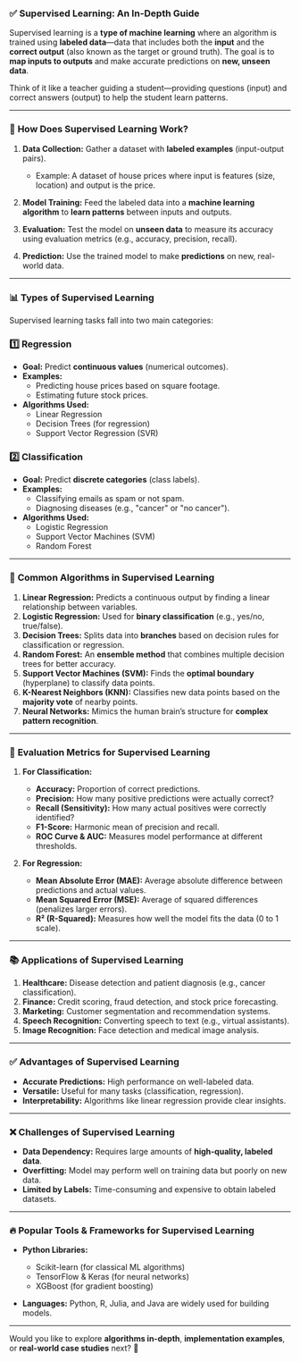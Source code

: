 ### ✅ **Supervised Learning: An In-Depth Guide**  

Supervised learning is a **type of machine learning** where an algorithm is trained using **labeled data**—data that includes both the **input** and the **correct output** (also known as the target or ground truth). The goal is to **map inputs to outputs** and make accurate predictions on **new, unseen data**.  

Think of it like a teacher guiding a student—providing questions (input) and correct answers (output) to help the student learn patterns.  

---

### 🧠 **How Does Supervised Learning Work?**  

1. **Data Collection:** Gather a dataset with **labeled examples** (input-output pairs).  
   - Example: A dataset of house prices where input is features (size, location) and output is the price.  

2. **Model Training:** Feed the labeled data into a **machine learning algorithm** to **learn patterns** between inputs and outputs.  

3. **Evaluation:** Test the model on **unseen data** to measure its accuracy using evaluation metrics (e.g., accuracy, precision, recall).  

4. **Prediction:** Use the trained model to make **predictions** on new, real-world data.  

---

### 📊 **Types of Supervised Learning**  

Supervised learning tasks fall into two main categories:  

### 1️⃣ **Regression**  
- **Goal:** Predict **continuous values** (numerical outcomes).  
- **Examples:**  
   - Predicting house prices based on square footage.  
   - Estimating future stock prices.  
- **Algorithms Used:**  
   - Linear Regression  
   - Decision Trees (for regression)  
   - Support Vector Regression (SVR)  

### 2️⃣ **Classification**  
- **Goal:** Predict **discrete categories** (class labels).  
- **Examples:**  
   - Classifying emails as spam or not spam.  
   - Diagnosing diseases (e.g., "cancer" or "no cancer").  
- **Algorithms Used:**  
   - Logistic Regression  
   - Support Vector Machines (SVM)  
   - Random Forest  

---

### 🔢 **Common Algorithms in Supervised Learning**  

1. **Linear Regression:** Predicts a continuous output by finding a linear relationship between variables.  
2. **Logistic Regression:** Used for **binary classification** (e.g., yes/no, true/false).  
3. **Decision Trees:** Splits data into **branches** based on decision rules for classification or regression.  
4. **Random Forest:** An **ensemble method** that combines multiple decision trees for better accuracy.  
5. **Support Vector Machines (SVM):** Finds the **optimal boundary** (hyperplane) to classify data points.  
6. **K-Nearest Neighbors (KNN):** Classifies new data points based on the **majority vote** of nearby points.  
7. **Neural Networks:** Mimics the human brain’s structure for **complex pattern recognition**.  

---

### 📏 **Evaluation Metrics for Supervised Learning**  

1. **For Classification:**  
   - **Accuracy:** Proportion of correct predictions.  
   - **Precision:** How many positive predictions were actually correct?  
   - **Recall (Sensitivity):** How many actual positives were correctly identified?  
   - **F1-Score:** Harmonic mean of precision and recall.  
   - **ROC Curve & AUC:** Measures model performance at different thresholds.  

2. **For Regression:**  
   - **Mean Absolute Error (MAE):** Average absolute difference between predictions and actual values.  
   - **Mean Squared Error (MSE):** Average of squared differences (penalizes larger errors).  
   - **R² (R-Squared):** Measures how well the model fits the data (0 to 1 scale).  

---

### 📚 **Applications of Supervised Learning**  

1. **Healthcare:** Disease detection and patient diagnosis (e.g., cancer classification).  
2. **Finance:** Credit scoring, fraud detection, and stock price forecasting.  
3. **Marketing:** Customer segmentation and recommendation systems.  
4. **Speech Recognition:** Converting speech to text (e.g., virtual assistants).  
5. **Image Recognition:** Face detection and medical image analysis.  

---

### ✅ **Advantages of Supervised Learning**  

- **Accurate Predictions:** High performance on well-labeled data.  
- **Versatile:** Useful for many tasks (classification, regression).  
- **Interpretability:** Algorithms like linear regression provide clear insights.  

---

### ❌ **Challenges of Supervised Learning**  

- **Data Dependency:** Requires large amounts of **high-quality, labeled data**.  
- **Overfitting:** Model may perform well on training data but poorly on new data.  
- **Limited by Labels:** Time-consuming and expensive to obtain labeled datasets.  

---

### 🔥 **Popular Tools & Frameworks for Supervised Learning**  

- **Python Libraries:**  
   - Scikit-learn (for classical ML algorithms)  
   - TensorFlow & Keras (for neural networks)  
   - XGBoost (for gradient boosting)  

- **Languages:** Python, R, Julia, and Java are widely used for building models.  

---

Would you like to explore **algorithms in-depth**, **implementation examples**, or **real-world case studies** next? 🤖